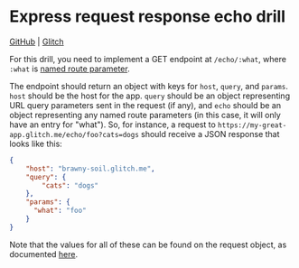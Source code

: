 # Express request response echo drill

[GitHub](https://github.com/Thinkful-Ed/express-request-response-echo-drill) | [Glitch](https://glitch.com/edit/#!/express-request-response-echo-drill)

For this drill, you need to implement a GET endpoint at `/echo/:what`, where `:what` is [named route parameter](https://expressjs.com/en/guide/routing.html#route-parameters).

The endpoint should return an object with keys for `host`, `query`, and `params`. `host` should be the host for the app. `query` should be an object representing URL query parameters sent in the request (if any), and `echo` should be an object representing any named route parameters (in this case, it will only have an entry for "what"). So, for instance, a request to `https://my-great-app.glitch.me/echo/foo?cats=dogs` should receive a JSON response that looks like this:

```json
{
    "host": "brawny-soil.glitch.me",
    "query": {
        "cats": "dogs"
    },
    "params": {
      "what": "foo"
    }
}
```

Note that the values for all of these can be found on the request object, as documented [here](http://expressjs.com/uk/api.html#req).
